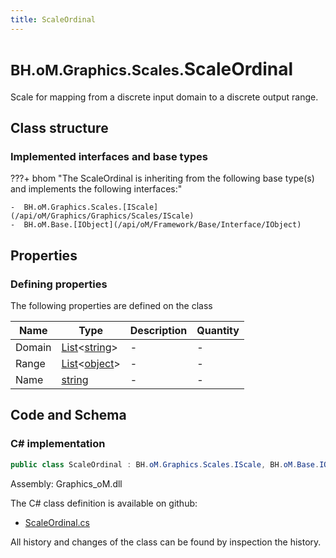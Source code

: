 ```yaml
---
title: ScaleOrdinal
---
```


# <small>BH.oM.Graphics.Scales.</small>**ScaleOrdinal**

Scale for mapping from a discrete input domain to a discrete output range.

## Class structure

### Implemented interfaces and base types

???+ bhom "The ScaleOrdinal is inheriting from the following base type(s) and implements the following interfaces:"

    -  BH.oM.Graphics.Scales.[IScale](/api/oM/Graphics/Graphics/Scales/IScale)
    -  BH.oM.Base.[IObject](/api/oM/Framework/Base/Interface/IObject)


## Properties



### Defining properties

The following properties are defined on the class

| Name             | Type             | Description      | Quantity         |
|------------------|------------------|------------------|------------------|
| Domain | [List](https://learn.microsoft.com/en-us/dotnet/api/System.Collections.Generic.List-1?view=netstandard-2.0)&lt;[string](https://learn.microsoft.com/en-us/dotnet/api/System.String?view=netstandard-2.0)&gt; | - | - |
| Range | [List](https://learn.microsoft.com/en-us/dotnet/api/System.Collections.Generic.List-1?view=netstandard-2.0)&lt;[object](https://learn.microsoft.com/en-us/dotnet/api/System.Object?view=netstandard-2.0)&gt; | - | - |
| Name | [string](https://learn.microsoft.com/en-us/dotnet/api/System.String?view=netstandard-2.0) | - | - |


## Code and Schema

### C# implementation

``` C# title="C#"
public class ScaleOrdinal : BH.oM.Graphics.Scales.IScale, BH.oM.Base.IObject
```

Assembly: Graphics_oM.dll

The C# class definition is available on github:

- [ScaleOrdinal.cs](https://github.com/BHoM/BHoM/blob/develop/Graphics_oM/Scales\ScaleOrdinal.cs)

All history and changes of the class can be found by inspection the history.

